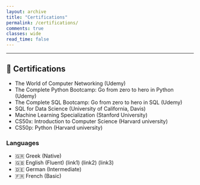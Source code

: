 ```yaml
---
layout: archive
title: "Certifications"
permalink: /certifications/
comments: true
classes: wide
read_time: false
---
```


---

## 📜 Certifications

- The World of Computer Networking (Udemy)
- The Complete Python Bootcamp: Go from zero to hero in Python (Udemy)
- The Complete SQL Bootcamp: Go from zero to hero in SQL (Udemy)
- SQL for Data Science (University of California, Davis)
- Machine Learning Specialization (Stanford University)
- CS50x: Introduction to Computer Science (Harvard university)
- CS50p: Python (Harvard university)

### Languages

- 🇬🇷 Greek (Native)
- 🇬🇧 English (Fluent) (link1) (link2) (link3)
- 🇩🇪 German (Intermediate)
- 🇫🇷 French (Basic)
